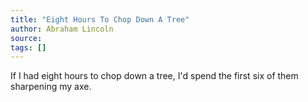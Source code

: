 ```yaml
---
title: "Eight Hours To Chop Down A Tree"
author: Abraham Lincoln
source:
tags: []
---
```


If I had eight hours to chop down a tree, I'd spend the first six of them sharpening my axe.
